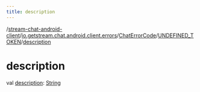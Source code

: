 ```yaml
---
title: description
---
```

/[stream-chat-android-client](../../../index.md)/[io.getstream.chat.android.client.errors](../../index.md)/[ChatErrorCode](../index.md)/[UNDEFINED_TOKEN](index.md)/[description](description.md)  
  
  
  
# description  
val [description](description.md): [String](https://kotlinlang.org/api/latest/jvm/stdlib/kotlin/-string/index.html)
